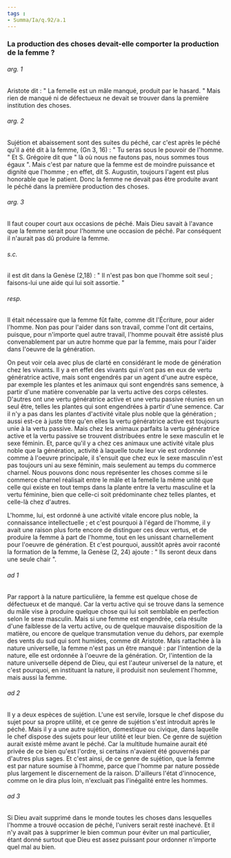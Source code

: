 ```yaml
---
tags : 
- Summa/Ia/q.92/a.1
---
```


### La production des choses devait-elle comporter la production de la femme ?



###### arg. 1
Aristote dit : " La femelle est un mâle manqué, produit par le hasard. " Mais rien de manqué ni de défectueux ne devait se trouver dans la première institution des choses. 

###### arg. 2
Sujétion et abaissement sont des suites du péché, car c'est après le péché qu'il a été dit à la femme, (Gn 3, 16) : " Tu seras sous le pouvoir de l'homme. " Et S. Grégoire dit que " là où nous ne fautons pas, nous sommes tous égaux ". Mais c'est par nature que la femme est de moindre puissance et dignité que l'homme ; en effet, dit S. Augustin, toujours l'agent est plus honorable que le patient. Donc la femme ne devait pas être produite avant le péché dans la première production des choses. 

###### arg. 3
Il faut couper court aux occasions de péché. Mais Dieu savait à l'avance que la femme serait pour l'homme une occasion de péché. Par conséquent il n'aurait pas dû produire la femme. 

###### s.c.
il est dit dans la Genèse (2,18) : " Il n'est pas bon que l'homme soit seul ; faisons-lui une aide qui lui soit assortie. " 

###### resp.
Il était nécessaire que la femme fût faite, comme dit l'Écriture, pour aider l'homme. Non pas pour l'aider dans son travail, comme l'ont dit certains, puisque, pour n'importe quel autre travail, l'homme pouvait être assisté plus convenablement par un autre homme que par la femme, mais pour l'aider dans l'oeuvre de la génération. 

On peut voir cela avec plus de clarté en considérant le mode de génération chez les vivants. Il y a en effet des vivants qui n'ont pas en eux de vertu génératrice active, mais sont engendrés par un agent d'une autre espèce, par exemple les plantes et les animaux qui sont engendrés sans semence, à partir d'une matière convenable par la vertu active des corps célestes. D'autres ont une vertu génératrice active et une vertu passive réunies en un seul être, telles les plantes qui sont engendrées à partir d'une semence. Car il n'y a pas dans les plantes d'activité vitale plus noble que la génération ; aussi est-ce à juste titre qu'en elles la vertu génératrice active est toujours unie à la vertu passive. Mais chez les animaux parfaits la vertu génératrice active et la vertu passive se trouvent distribuées entre le sexe masculin et le sexe féminin. Et, parce qu'il y a chez ces animaux une activité vitale plus noble que la génération, activité à laquelle toute leur vie est ordonnée comme à l'oeuvre principale, il s'ensuit que chez eux le sexe masculin n'est pas toujours uni au sexe féminin, mais seulement au temps du commerce charnel. Nous pouvons donc nous représenter les choses comme si le commerce charnel réalisait entre le mâle et la femelle la même unité que celle qui existe en tout temps dans la plante entre la vertu masculine et la vertu féminine, bien que celle-ci soit prédominante chez telles plantes, et celle-là chez d'autres. 

L'homme, lui, est ordonné à une activité vitale encore plus noble, la connaissance intellectuelle ; et c'est pourquoi à l'égard de l'homme, il y avait une raison plus forte encore de distinguer ces deux vertus, et de produire la femme à part de l'homme, tout en les unissant charnellement pour l'oeuvre de génération. Et c'est pourquoi, aussitôt après avoir raconté la formation de la femme, la Genèse (2, 24) ajoute : " Ils seront deux dans une seule chair ". 

###### ad 1
Par rapport à la nature particulière, la femme est quelque chose de défectueux et de manqué. Car la vertu active qui se trouve dans la semence du mâle vise à produire quelque chose qui lui soit semblable en perfection selon le sexe masculin. Mais si une femme est engendrée, cela résulte d'une faiblesse de la vertu active, ou de quelque mauvaise disposition de la matière, ou encore de quelque transmutation venue du dehors, par exemple des vents du sud qui sont humides, comme dit Aristote. Mais rattachée à la nature universelle, la femme n'est pas un être manqué : par l'intention de la nature, elle est ordonnée à l'oeuvre de la génération. Or, l'intention de la nature universelle dépend de Dieu, qui est l'auteur universel de la nature, et c'est pourquoi, en instituant la nature, il produisit non seulement l'homme, mais aussi la femme. 

###### ad 2
Il y a deux espèces de sujétion. L'une est servile, lorsque le chef dispose du sujet pour sa propre utilité, et ce genre de sujétion s'est introduit après le péché. Mais il y a une autre sujétion, domestique ou civique, dans laquelle le chef dispose des sujets pour leur utilité et leur bien. Ce genre de sujétion aurait existé même avant le péché. Car la multitude humaine aurait été privée de ce bien qu'est l'ordre, si certains n'avaient été gouvernés par d'autres plus sages. Et c'est ainsi, de ce genre de sujétion, que la femme est par nature soumise à l'homme, parce que l'homme par nature possède plus largement le discernement de la raison. D'ailleurs l'état d'innocence, comme on le dira plus loin, n'excluait pas l'inégalité entre les hommes. 

###### ad 3
Si Dieu avait supprimé dans le monde toutes les choses dans lesquelles l'homme a trouvé occasion de péché, l'univers serait resté inachevé. Et il n'y avait pas à supprimer le bien commun pour éviter un mal particulier, étant donné surtout que Dieu est assez puissant pour ordonner n'importe quel mal au bien. 

